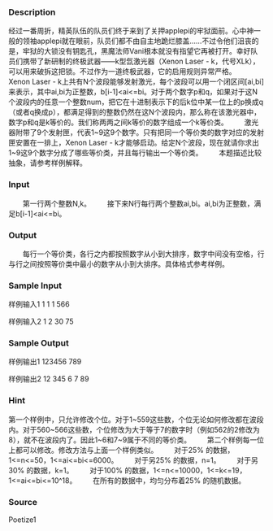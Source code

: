 
### Description
经过一番周折，精英队伍的队员们终于来到了关押applepi的牢狱面前。心中神一般的领袖applepi就在眼前，队员们都不由自主地跪烂膝盖……不过令他们沮丧的是，牢狱的大锁没有钥匙孔，黑魔法师Vani根本就没有指望它再被打开。幸好队员们携带了新研制的终极武器——k型氙激光器（Xenon Laser - k，代号XLk），可以用来破拆这把锁。不过作为一道终极武器，它的启用规则异常严格。　　Xenon Laser - k上共有N个波段能够发射激光，每个波段可以用一个闭区间[ai,bi]来表示，其中ai,bi为正整数，b[i-1]<ai<=bi。对于两个数字p和q，如果对于这N个波段内的任意一个整数num，把它在十进制表示下的后k位中某一位上的p换成q（或者q换成p），都满足得到的整数仍然在这N个波段内，那么称在该激光器中，数字p和q是k等价的。我们称两两之间k等价的数字组成一个k等价类。
　　激光器附带了9个发射匣，代表1~9这9个数字。只有把同一个等价类的数字对应的发射匣安置在一排上，Xenon Laser - k才能够启动。给定N个波段，现在就请你求出1~9这9个数字分成了哪些等价类，并且每行输出一个等价类。
　　本题描述比较抽象，请参考样例解释。
### Input
　　第一行两个整数N,k。
　　接下来N行每行两个整数ai,bi。ai,bi为正整数，满足b[i-1]<ai<=bi。
### Output
　　每行一个等价类，各行之内都按照数字从小到大排序，数字中间没有空格，行与行之间按照等价类中最小的数字从小到大排序。具体格式参考样例。
### Sample Input
样例输入1
1 1
1 566

样例输入2
1 2
30 75
### Sample Output
样例输出1
123456
789

样例输出2
12
345
6
7
89
### Hint
第一个样例中，只允许修改个位。对于1~559这些数，个位无论如何修改都在波段内。对于560~566这些数，个位修改为大于等于7的数字时（例如562的2修改为8），就不在波段内了。因此1~6和7~9属于不同的等价类。
　　第二个样例每一位上都可以修改。修改方法与上面一个样例类似。
　　对于25% 的数据，1<=n<=50，1<=ai<=bi<=6000。
　　对于另25% 的数据，n=1。
　　对于另30% 的数据，k=1。
　　对于100% 的数据，1<=n<=10000，1<=k<=19，1<=ai<=bi<=10^18。
　　在所有的数据中，均匀分布着25% 的随机数据。
### Source
Poetize1 